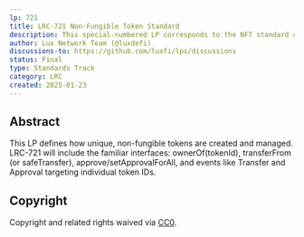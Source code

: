 ```yaml
---
lp: 721
title: LRC-721 Non-Fungible Token Standard
description: This special-numbered LP corresponds to the NFT standard on Lux, equivalent to Ethereum’s ERC-721.
author: Lux Network Team (@luxdefi)
discussions-to: https://github.com/luxfi/lps/discussions
status: Final
type: Standards Track
category: LRC
created: 2025-01-23
---
```


## Abstract

This LP defines how unique, non-fungible tokens are created and managed. LRC-721 will include the familiar interfaces: ownerOf(tokenId), transferFrom (or safeTransfer), approve/setApprovalForAll, and events like Transfer and Approval targeting individual token IDs.

## Copyright

Copyright and related rights waived via [CC0](../LICENSE.md).
